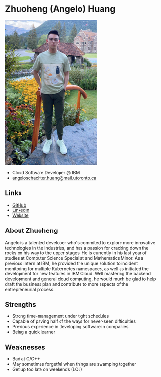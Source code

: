 # Zhuoheng (Angelo) Huang

<!-- ![Zhuoheng Huang Profile](./zhuoheng_huang.jpg) -->
<img src="./zhuoheng_huang.jpg" width="300" height="475" />

- Cloud Software Developer @ IBM
- angeloschachter.huang@mail.utoronto.ca

## Links

- [GitHub](https://github.com/Angeloschert)
- [LinkedIn](https://www.linkedin.com/in/angelo-h-664086ab/)
- [Website](https://angeloschert.github.io/personal-page)

## About Zhuoheng

Angelo is a talented developer who's commited to explore more innovative technologies in the industries, and has a passion for cracking down the rocks on his way to the upper stages. He is currently in his last year of studies at Computer Science Specialist and Mathematics Minor. As a previous intern at IBM, he provided the unique solution to incident monitoring for multiple Kubernetes namespaces, as well as initiated the development for new features in IBM Cloud. Well mastering the backend development and general cloud computing, he would much be glad to help draft the business plan and contribute to more aspects of the entrepreneurial process.

## Strengths

- Strong time-management under tight schedules
- Capable of paving half of the ways for never-seen difficulties
- Previous experience in developing software in companies
- Being a quick learner 

## Weaknesses

- Bad at C/C++
- May sometimes forgetful when things are swamping together
- Get up too late on weekends (LOL)
